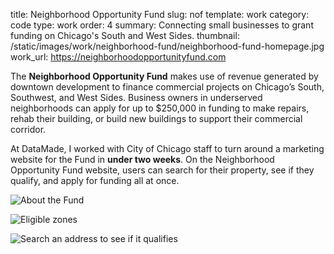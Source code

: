 title: Neighborhood Opportunity Fund 
slug: nof 
template: work
category: code
type: work
order: 4
summary: Connecting small businesses to grant funding on Chicago's South and West Sides.
thumbnail: /static/images/work/neighborhood-fund/neighborhood-fund-homepage.jpg
work_url: https://neighborhoodopportunityfund.com

The **Neighborhood Opportunity Fund** makes use of revenue generated by downtown
development to finance commercial projects on Chicago’s South, Southwest, and
West Sides. Business owners in underserved neighborhoods can apply for up to
$250,000 in funding to make repairs, rehab their building, or build new buildings
to support their commercial corridor.

At DataMade, I worked with City of Chicago staff to turn around a marketing
website for the Fund in **under two weeks**. On the Neighborhood Opportunity
Fund website, users can search for their property, see if they qualify, and
apply for funding all at once.

![About the Fund](/static/images/work/neighborhood-fund/nof-about.png)

![Eligible zones](/static/images/work/neighborhood-fund/nof-eligibility.png)

![Search an address to see if it
qualifies](/static/images/work/neighborhood-fund/nof-search.png)
